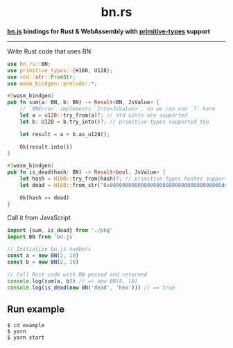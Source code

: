 # <h1 align="center"> bn.rs </h1>

**[bn.js](https://github.com/indutny/bn.js/) bindings for Rust & WebAssembly
with [primitive-types](https://github.com/paritytech/parity-common/tree/master/primitive-types) support**

---

Write Rust code that uses BN

```rust
use bn_rs::BN;
use primitive_types::{H160, U128};
use std::str::FromStr;
use wasm_bindgen::prelude::*;

#[wasm_bindgen]
pub fn sum(a: BN, b: BN) -> Result<BN, JsValue> {
    // `BNError` implements `Into<JsValue>`, so we can use `?` here
    let a = u128::try_from(a)?; // std uints are supported
    let b: U128 = b.try_into()?; // primitive-types supported too

    let result = a + b.as_u128();

    Ok(result.into())
}

#[wasm_bindgen]
pub fn is_dead(hash: BN) -> Result<bool, JsValue> {
    let hash = H160::try_from(hash)?; // primitive-types hashes supported too
    let dead = H160::from_str("0x000000000000000000000000000000000000dead").unwrap();

    Ok(hash == dead)
}
```

Call it from JavaScript

```javascript
import {sum, is_dead} from './pkg'
import BN from 'bn.js'

// Initialize bn.js numbers
const a = new BN(2, 10)
const b = new BN(2, 10)

// Call Rust code with BN passed and returned
console.log(sum(a, b)) // == new BN(4, 10)
console.log(is_dead(new BN('dead', 'hex'))) // == true
```

## Run example

```shell
$ cd example
$ yarn
$ yarn start
```

